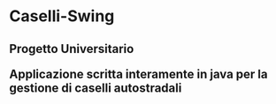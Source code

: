 # Caselli-Swing
<h2> Progetto Universitario </p>
Applicazione scritta interamente in java per la gestione di caselli autostradali
